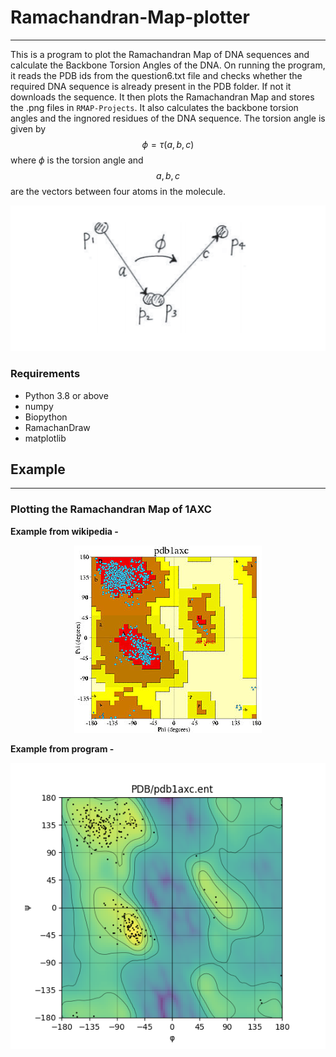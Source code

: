 # Ramachandran-Map-plotter
-------------
This is a program to plot the Ramachandran Map of DNA sequences and calculate the Backbone Torsion Angles of the DNA. 
On running the program, it reads the PDB ids from the question6.txt file and checks whether the required DNA sequence is already present in the PDB folder. If not it downloads the sequence. It then plots the Ramachandran Map and stores the .png files in `RMAP-Projects`. It also calculates the backbone torsion angles and the ingnored residues of the DNA sequence.
The torsion angle is given by
$$\phi=\tau(a,b,c)$$
where $\phi$ is the torsion angle and $$a, b,c$$ are the vectors between four atoms in the molecule.
<p align="center">
  <img src="Images/phivector.png" />
</p>

### Requirements
* Python 3.8 or above
* numpy
* Biopython
* RamachanDraw
* matplotlib

## Example
---
### Plotting the Ramachandran Map of 1AXC
**Example from wikipedia -**
<br />
<p align="center">
  <img src="RMAP-Projects/1axc_PCNA_ProCheck_Rama.jpg" />
</p>

**Example from program -**
<br />
<p align="center">
  <img src="RMAP-Projects/1AXC.png" />
</p>